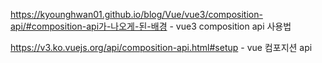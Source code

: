 https://kyounghwan01.github.io/blog/Vue/vue3/composition-api/#composition-api가-나오게-된-배경 - vue3 composition api 사용법

https://v3.ko.vuejs.org/api/composition-api.html#setup - vue 컴포지션 api
